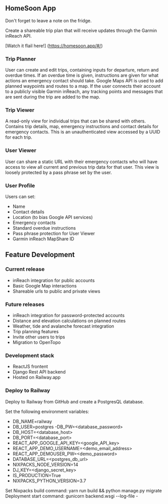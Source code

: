 ## HomeSoon App
Don't forget to leave a note on the fridge.

Create a shareable trip plan that will receive updates through the Garmin inReach API.

[Watch it flail here!] (https://homesoon.app/#/)

### Trip Planner
User can create and edit trips, containing inputs for departure, return and overdue times. If an overdue time is given, instructions are given for what actions an emergency contact should take. Google Maps API is used to add planned waypoints and routes to a map. If the user connects their account to a publicly visible Garmin inReach, any tracking points and messages that are sent during the trip are added to the map.

### Trip Viewer
A read-only view for individual trips that can be shared with others. Contains trip details, map, emergency instructions and contact details for emergency contacts. This is an unauthenticated view accessed by a UUID for each trip.

### User Viewer
User can share a static URL with their emergency contacts who will have access to view all current and previous trip data for that user. This view is loosely protected by a pass phrase set by the user.

### User Profile
Users can set:
- Name
- Contact details
- Location (to bias Google API services)
- Emergency contacts
- Standard overdue instructions
- Pass phrase protection for User Viewer
- Garmin inReach MapShare ID


## Feature Development
### Current release
- inReach integration for public accounts
- Basic Google Map interactions
- Shareable urls to public and private views

### Future releases
- inReach integration for password-protected accounts
- Distance and elevation calculations on planned routes
- Weather, tide and avalanche forecast integration
- Trip planning features
- Invite other users to trips
- Migration to OpenTopo


### Development stack
- ReactJS frontent
- Django Rest API backend
- Hosted on Railway.app


### Deploy to Railway
Deploy to Railway from GitHub and create a PostgresQL database.

Set the following environment variables:
- DB_NAME=railway
- DB_USER=postgres
-DB_PW=<database_password>
- DB_HOST=<database_host>
- DB_PORT=<database_port>
- REACT_APP_GOOGLE_API_KEY=<google_API_key>
- REACT_APP_DEMO_USERNAME=<demo_email_address>
- REACT_APP_DEMOUSER_PW=<demo_password>
- DATABASE_URL=<postgres_db_url>
- NIXPACKS_NODE_VERSION=14
- DJ_KEY=<django_secret_key>
- IS_PRODUCTION=True
- NIXPACKS_PYTHON_VERSION=3.7


Set Nixpacks build command: yarn run build && python manage.py migrate
Deployment start command: gunicorn backend.wsgi --log-file -
